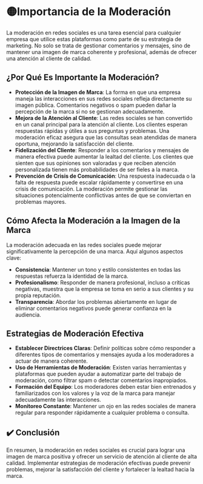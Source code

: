 # 🟡Importancia de la Moderación
La moderación en redes sociales es una tarea esencial para cualquier empresa que utilice estas plataformas como parte de su estrategia de marketing. No solo se trata de gestionar comentarios y mensajes, sino de mantener una imagen de marca coherente y profesional, además de ofrecer una atención al cliente de calidad.

## ¿Por Qué Es Importante la Moderación?
- **Protección de la Imagen de Marca**: La forma en que una empresa maneja las interacciones en sus redes sociales refleja directamente su imagen pública. Comentarios negativos o spam pueden dañar la percepción de la marca si no se gestionan adecuadamente.
- **Mejora de la Atención al Cliente**: Las redes sociales se han convertido en un canal principal para la atención al cliente. Los clientes esperan respuestas rápidas y útiles a sus preguntas y problemas. Una moderación eficaz asegura que las consultas sean atendidas de manera oportuna, mejorando la satisfacción del cliente.
- **Fidelización del Cliente**: Responder a los comentarios y mensajes de manera efectiva puede aumentar la lealtad del cliente. Los clientes que sienten que sus opiniones son valoradas y que reciben atención personalizada tienen más probabilidades de ser fieles a la marca.
- **Prevención de Crisis de Comunicación**: Una respuesta inadecuada o la falta de respuesta puede escalar rápidamente y convertirse en una crisis de comunicación. La moderación permite gestionar las situaciones potencialmente conflictivas antes de que se conviertan en problemas mayores.

## Cómo Afecta la Moderación a la Imagen de la Marca
La moderación adecuada en las redes sociales puede mejorar significativamente la percepción de una marca. Aquí algunos aspectos clave:
- **Consistencia**: Mantener un tono y estilo consistentes en todas las respuestas refuerza la identidad de la marca.
- **Profesionalismo**: Responder de manera profesional, incluso a críticas negativas, muestra que la empresa se toma en serio a sus clientes y su propia reputación.
- **Transparencia**: Abordar los problemas abiertamente en lugar de eliminar comentarios negativos puede generar confianza en la audiencia.

## Estrategias de Moderación Efectiva
- **Establecer Directrices Claras**: Definir políticas sobre cómo responder a diferentes tipos de comentarios y mensajes ayuda a los moderadores a actuar de manera coherente.
- **Uso de Herramientas de Moderación**: Existen varias herramientas y plataformas que pueden ayudar a automatizar parte del trabajo de moderación, como filtrar spam o detectar comentarios inapropiados.
- **Formación del Equipo**: Los moderadores deben estar bien entrenados y familiarizados con los valores y la voz de la marca para manejar adecuadamente las interacciones.
- **Monitoreo Constante**: Mantener un ojo en las redes sociales de manera regular para responder rápidamente a cualquier problema o consulta.

## ✔️ Conclusión
En resumen, la moderación en redes sociales es crucial para lograr una imagen de marca positiva y ofrecer un servicio de atención al cliente de alta calidad. Implementar estrategias de moderación efectivas puede prevenir problemas, mejorar la satisfacción del cliente y fortalecer la lealtad hacia la marca.